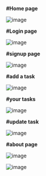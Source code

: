 **#Home page**


![image](https://github.com/amrutha1320/Complete-Todo_App/assets/134827744/f1f10605-722b-43d2-a685-b99f5f4961a3)


**#Login page**

![image](https://github.com/amrutha1320/Complete-Todo_App/assets/134827744/434452c1-3ef4-4170-a63b-b070ebec98c3)


**#signup page**

![image](https://github.com/amrutha1320/Complete-Todo_App/assets/134827744/96d6e80c-6376-4e80-92ad-794b28b35dda)


**#add a task**

![image](https://github.com/amrutha1320/Complete-Todo_App/assets/134827744/944b4249-2bec-4836-9c22-eb39599c8dee)

**#your tasks**

![image](https://github.com/amrutha1320/Complete-Todo_App/assets/134827744/6fb9672c-3f01-4177-9faf-d5a5fba2c3a5)

**#update task**


![image](https://github.com/amrutha1320/Complete-Todo_App/assets/134827744/44b2aae6-cedb-4d42-bee4-fb2e8012bdfc)



**#about page**


![image](https://github.com/amrutha1320/Complete-Todo_App/assets/134827744/18bdbabb-cc90-449e-b382-045da902575f)




![image](https://github.com/amrutha1320/Complete-Todo_App/assets/134827744/dd31eb87-768e-47b1-b732-3b21d86024d2)







